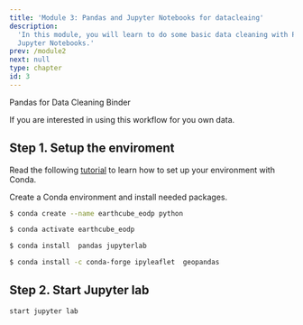 ```yaml
---
title: 'Module 3: Pandas and Jupyter Notebooks for datacleaing'
description:
  'In this module, you will learn to do some basic data cleaning with Pandas and
  Jupyter Notebooks.'
prev: /module2
next: null
type: chapter
id: 3
---
```



<exercise id="1" title="Pandas for Data Cleaning">

Pandas for Data Cleaning Binder


</exercise>

<exercise id="2" title="Setting up your project">

If you are interested in using this workflow for you own data.

## Step 1. Setup the enviroment

Read the following [tutorial](https://foundations.projectpythia.org/foundations/conda.html) to learn how to set up your environment with Conda.

Create a Conda environment and install needed packages.

```bash
$ conda create --name earthcube_eodp python

$ conda activate earthcube_eodp

$ conda install  pandas jupyterlab

$ conda install -c conda-forge ipyleaflet  geopandas


```

## Step 2. Start Jupyter lab

```
start jupyter lab
```

</exercise>
